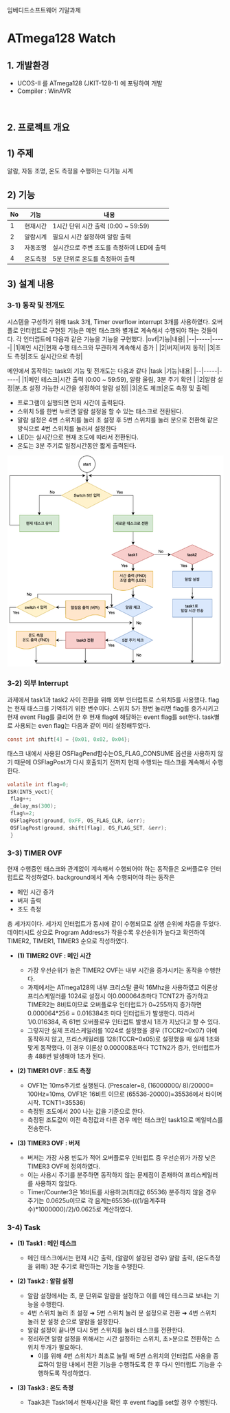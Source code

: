 임베디드소프트웨어 기말과제

# ATmega128 Watch

## 1. 개발환경
- UCOS-II 를 ATmega128 (JKIT-128-1) 에 포팅하여 개발
- Compiler : WinAVR 

</br> 

## 2. 프로젝트 개요 
## 1) 주제
알람, 자동 조명, 온도 측정을 수행하는 다기능 시계

## 2) 기능
|No|기능|내용|
|--|-----|-----|
|1|현재시간|1시간 단위 시간 출력 (0:00 ~ 59:59)|
|2|알람시계|필요시 시간 설정하여 알람 출력|
|3|자동조명|실시간으로 주변 조도를 측정하여 LED에 출력|
|4|온도측정|5분 단위로 온도를 측정하여 출력|

## 3) 설계 내용
### 3-1) 동작 및 전개도
시스템을 구성하기 위해 task 3개,  Timer overflow interrupt 3개를 사용하였다. 오버플로 인터럽트로 구현된 기능은 메인 태스크와 별개로 계속해서 수행되야 하는 것들이다. 각 인터럽트에 다음과 같은 기능을 기능을 구현했다.
|ovf|기능|내용|
|--|-----|-----|
|1|메인 시간|현재 수행 테스크와 무관하게 계속해서 증가 |
|2|버저|버저 동작|
|3|조도 측정|조도 실시간으로 측정|

메인에서 동작하는 task의 기능 및 전개도는 다음과 같다
|task |기능|내용|
|--|-----|-----|
|1|메인 테스크|시간 출력 (0:00 ~ 59:59), 알람 울림, 3분 주기 확인 |
|2|알람 설정|분,초 설정 가능한 시간을 설정하여 알람 설정|
|3|온도 체크|온도 측정 및 출력|

 - 프로그램이 실행되면 먼저 시간이 출력된다. 
 - 스위치 5를 한번 누르면 알람 설정을 할 수 있는 태스크로 전환된다. 
 - 알람 설정은 4번 스위치를 눌러 초 설정 후 5번 스위치를 눌러 분으로 전환해 같은 방식으로 4번 스위치를 눌러서 설정한다 
 - LED는 실시간으로 현재 조도에 따라서 전환된다. 
 - 온도는 3분 주기로 일정시간동안 짧게 출력된다. 

![img](https://github.com/Minaminaminamima/ATmeag128_Watch/blob/main/img.png?raw=true)


### 3-2) 외부 Interrupt  
과제에서 task1과 task2 사이 전환을 위해 외부 인터럽트로 스위치5를 사용했다. flag는 현재 태스크를 기억하기 위한 변수이다. 스위치 5가 한번 눌리면 flag를 증가시키고 현재 event Flag를 클리어 한 후 현재 flag에 해당하는 event flag를 set한다. task별로 사용되는 even  flag는 다음과 같이 미리 설정해두었다.

``` C
const int shift[4] = {0x01, 0x02, 0x04};
```

태스크 내에서 사용된 OSFlagPend함수는OS_FLAG_CONSUME 옵션을 사용하지 않기 때문에 OSFlagPost가 다시 호출되기 전까지 현재 수행되는 태스크를 계속해서 수행한다.   

``` C
volatile int flag=0;
ISR(INT5_vect){
 flag++;
 _delay_ms(300);
 flag%=2;
 OSFlagPost(ground, 0xFF, OS_FLAG_CLR, &err);
 OSFlagPost(ground, shift[flag], OS_FLAG_SET, &err);
 }
 ```
 
 ### 3-3) TIMER OVF  
 현재 수행중인 태스크와 관계없이 계속해서 수행되어야 하는 동작들은 오버플로우 인터럽트로 작성하였다. background에서 계속 수행되어야 하는 동작은 
 - 메인 시간 증가
 - 버저 출력
 - 조도 측정 

총 세가지이다. 세가지 인터럽트가 동시에 같이 수행되므로 실행 순위에 차등을 두었다. 데이터시트 상으로 Program Address가 작을수록 우선순위가 높다고 확인하여 TIMER2, TIMER1, TIMER3 순으로 작성하였다. 
</br>
 
- __(1) TIMER2 OVF : 메인 시간__
  - 가장 우선순위가 높은 TIMER2 OVF는 내부 시간을 증가시키는 동작을 수행한다.  
  - 과제에서는 ATmega128의 내부 크리스탈 클락 16Mhz을 사용하였고 이론상 프리스케일러를 1024로 설정시 이0.000064초마다 TCNT2가 증가하고 TIMER2는 8비트이므로 오버플로우 인터럽트가 0~255까지 증가하면 0.000064*256 = 0.016384초 마다 인터럽트가 발생한다. 따라서 1/0.016384, 즉 61번 오버플로우 인터럽트 발생시 1초가 지났다고 할 수 있다. 
  - 그렇지만 실제 프리스케일러를 1024로 설정했을 경우 (TCCR2=0x07) 아예 동작하지 않고, 프리스케일러를 128(TCCR=0x05)로 설정했을 때 실제 1초와 맞게 동작했다. 이 경우 이론상 0.000008초마다 TCTN2가 증가, 인터럽트가 총 488번 발생해야 1초가 된다.

- __(2) TIMER1 OVF : 조도 측정__
  - OVF1는 10ms주기로 실행된다. (Prescaler=8, (16000000/ 8)/20000= 100Hz=10ms, OVF1은 16비트 이므로 (65536-20000)=35536에서 타이머 시작. TCNT1=35536) 
  - 측정된 조도에서 200 나눈 값을 기준으로 한다. 
  - 측정된 조도값이 이전 측정값과 다른 경우 메인 태스크인 task1으로 메일박스를 전송한다.  


- __(3) TIMER3 OVF : 버저__
  - 버저는 가장 사용 빈도가 적어 오버플로우 인터럽트 중 우선순위가 가장 낮은 TIMER3 OVF에 정의하였다. 
  - 이는 사용시 주기를 분주하면 동작하지 않는 문제점이 존재하여 프리스케일러를 사용하지 않았다. 
  - Timer/Counter3은 16비트를 사용하고(최대값 65536) 분주하지 않을 경우 주기는 0.0625u이므로 각 음계는65536-(((1/음계주파수)*1000000)/2)/0.0625로 계산하였다.



 ### 3-4) Task
- __(1) Task1 : 메인 테스크__
  - 메인 테스크에서는 현재 시간 출력, (알람이 설정된 경우) 알람 출력, (온도측정을 위해) 3분 주기로 확인하는 기능을 수행한다.
 
- __(2) Task2 : 알람 설정__
  - 알람 설정에서는 초, 분 단위로 알람을 설정하고 이를 메인 테스크로 보내는 기능을 수행한다. 
  - 4번 스위치 눌러 초 설정 ➜ 5번 스위치 눌러 분 설정으로 전환 ➜ 4번 스위치 눌러 분 설정 순으로 알람을 설정한다.
  - 알람 설정이 끝나면 다시 5번 스위치를 눌러 태스크를 전환한다. 
  - 정리하면 알람 설정을 위해서는 시간 설정하는 스위치, 초>분으로 전환하는 스위치 두개가 필요하다. 
    - 이를 위해 4번 스위치가 최초로 눌릴 때 5번 스위치의 인터럽트 사용을 종료하여 알람 내에서 전환 기능을 수행하도록 한 후 다시 인터럽트 기능을 수행하도록 작성하였다. 

- __(3) Task3 : 온도 측정__
  - Taak3은 Task1에서 현재시간을 확인 후 event flag를 set할 경우 수행된다. 


